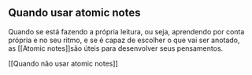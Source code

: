## Quando usar atomic notes

Quando se está fazendo a própria leitura, ou seja, aprendendo por conta própria e no seu ritmo, e se é capaz de escolher o que vai ser anotado, as [[Atomic notes]]são úteis para desenvolver seus pensamentos. 

[[Quando não usar atomic notes]]